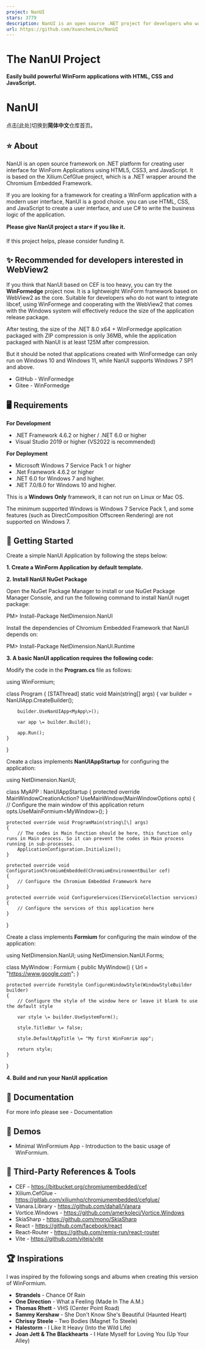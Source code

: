 ```yaml
---
project: NanUI
stars: 3779
description: NanUI is an open source .NET project for developers who want to create Windows desktop applications with HTML, CSS and JavaScript.
url: https://github.com/XuanchenLin/NanUI
---
```


The NanUI Project
=================

**Easily build powerful WinForm applications with HTML, CSS and JavaScript.**

NanUI
=====

点击\[此处\]切换到**简体中文**仓库首页。

⭐ About
-------

NanUI is an open source framework on .NET platform for creating user interface for WinForm Applications using HTML5, CSS3, and JavaScript. It is based on the Xilium.CefGlue project, which is a .NET wrapper around the Chromium Embedded Framework.

If you are looking for a framework for creating a WinForm application with a modern user interface, NanUI is a good choice. you can use HTML, CSS, and JavaScript to create a user interface, and use C# to write the business logic of the application.

**Please give NanUI project a star⭐ if you like it.**

If this project helps, please consider funding it.

✨ Recommended for developers interested in WebView2
---------------------------------------------------

If you think that NanUI based on CEF is too heavy, you can try the **WinFormedge** project now. It is a lightweight WinForm framework based on WebView2 as the core. Suitable for developers who do not want to integrate libcef, using WinFormege and cooperating with the WebView2 that comes with the Windows system will effectively reduce the size of the application release package.

After testing, the size of the .NET 8.0 x64 + WinFormedge application packaged with ZIP compression is only 36MB, while the application packaged with NanUI is at least 125M after compression.

But it should be noted that applications created with WinFormedge can only run on Windows 10 and Windows 11, while NanUI supports Windows 7 SP1 and above.

-   GitHub - WinFormedge
-   Gitee - WinFormedge

🖥️ Requirements
----------------

**For Development**

-   .NET Framework 4.6.2 or higher / .NET 6.0 or higher
-   Visual Studio 2019 or higher (VS2022 is recommended)

**For Deployment**

-   Microsoft Windows 7 Service Pack 1 or higher
-   .Net Framework 4.6.2 or higher
-   .NET 6.0 for Windows 7 and higher.
-   .NET 7.0/8.0 for Windows 10 and higher.

This is a **Windows Only** framework, it can not run on Linux or Mac OS.

The minimum supported Windows is Windows 7 Service Pack 1, and some features (such as DirectComposition Offscreen Rendering) are not supported on Windows 7.

🧰 Getting Started
------------------

Create a simple NanUI Application by following the steps below:

**1\. Create a WinForm Application by default template.**

**2\. Install NanUI NuGet Package**

Open the NuGet Package Manager to install or use NuGet Package Manager Console, and run the following command to install NanUI nuget package:

PM\> Install-Package NetDimension.NanUI

Install the dependencies of Chromium Embedded Framework that NanUI depends on:

PM\> Install-Package NetDimension.NanUI.Runtime

**3\. A basic NanUI application requires the following code:**

Modify the code in the **Program.cs** file as follows:

using WinFormium;

class Program
{
    \[STAThread\]
    static void Main(string\[\] args)
    {
        var builder \= NanUIApp.CreateBuilder();

        builder.UseNanUIApp<MyApp\>();

        var app \= builder.Build();

        app.Run();
    }
}

Create a class implements **NanUIAppStartup** for configuring the application:

using NetDimension.NanUI;

class MyAPP : NanUIAppStartup
{
    protected override MainWindowCreationAction? UseMainWindow(MainWindowOptions opts)
    {
        // Configure the main window of this application
        return opts.UseMainFormium<MyWindow\>();
    }

    protected override void ProgramMain(string\[\] args)
    {
        // The codes in Main function should be here, this function only runs in Main process. So it can prevent the codes in Main process running in sub-processes.
        ApplicationConfiguration.Initialize();
    }

    protected override void ConfigurationChromiumEmbedded(ChromiumEnvironmentBuiler cef)
    {
        // Configure the Chromium Embedded Framework here
    }

    protected override void ConfigureServices(IServiceCollection services)
    {
        // Configure the services of this application here
    }
}

Create a class implements **Formium** for configuring the main window of the application:

using NetDimension.NanUI;
using NetDimension.NanUI.Forms;

class MyWindow : Formium
{
    public MyWindow()
    {
        Url \= "https://www.google.com";
    }

    protected override FormStyle ConfigureWindowStyle(WindowStyleBuilder builder)
    {
        // Configure the style of the window here or leave it blank to use the default style

        var style \= builder.UseSystemForm();

        style.TitleBar \= false;

        style.DefaultAppTitle \= "My first WinFomrim app";

        return style;
    }
}

**4\. Build and run your NanUI application**

📖 Documentation
----------------

For more info please see - Documentation

🤖 Demos
--------

-   Minimal WinFormium App - Introduction to the basic usage of WinFormium.

🔗 Third-Party References & Tools
---------------------------------

-   CEF - https://bitbucket.org/chromiumembedded/cef
-   Xilium.CefGlue - https://gitlab.com/xiliumhq/chromiumembedded/cefglue/
-   Vanara.Library - https://github.com/dahall/Vanara
-   Vortice.Windows - https://github.com/amerkoleci/Vortice.Windows
-   SkiaSharp - https://github.com/mono/SkiaSharp
-   React - https://github.com/facebook/react
-   React-Router - https://github.com/remix-run/react-router
-   Vite - https://github.com/vitejs/vite

🏆 Inspirations
---------------

I was inspired by the following songs and albums when creating this version of WinFormium.

-   **Strandels** - Chance Of Rain
-   **One Direction** - What a Feeling (Made In The A.M.)
-   **Thomas Rhett** - VHS (Center Point Road)
-   **Sammy Kershaw** - She Don't Know She's Beautiful (Haunted Heart)
-   **Chrissy Steele** - Two Bodies (Magnet To Steele)
-   **Halestorm** - I Like It Heavy (Into the Wild Life)
-   **Joan Jett & The Blackhearts** - I Hate Myself for Loving You (Up Your Alley)
